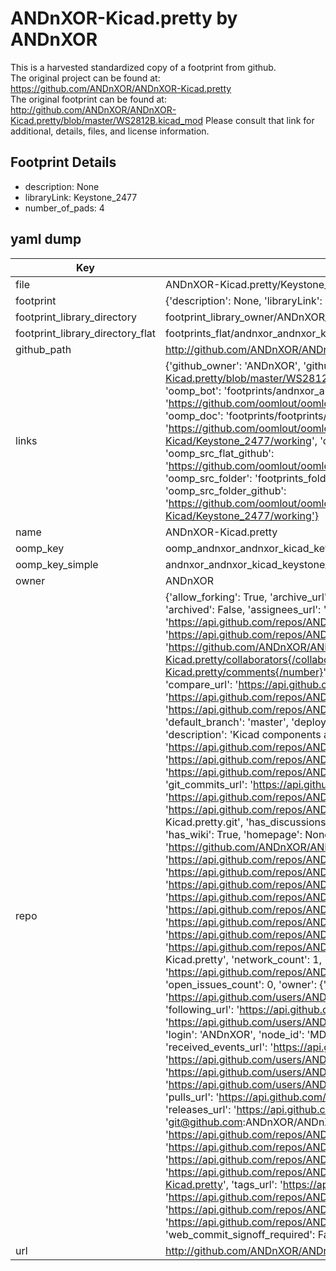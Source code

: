 # ANDnXOR-Kicad.pretty by ANDnXOR  
This is a harvested standardized copy of a footprint from github.  
The original project can be found at:  
https://github.com/ANDnXOR/ANDnXOR-Kicad.pretty  
The original footprint can be found at:
http://github.com/ANDnXOR/ANDnXOR-Kicad.pretty/blob/master/WS2812B.kicad_mod
Please consult that link for additional, details, files, and license information.  
## Footprint Details
* description: None  
* libraryLink: Keystone_2477  
* number_of_pads: 4  
## yaml dump  
| Key | Value |  
| --- | --- |  
| file | ANDnXOR-Kicad.pretty/Keystone_2477.kicad_mod |  
| footprint | {'description': None, 'libraryLink': 'Keystone_2477', 'number_of_pads': 4} |  
| footprint_library_directory | footprint_library_owner/ANDnXOR_ANDnXOR-Kicad.pretty |  
| footprint_library_directory_flat | footprints_flat/andnxor_andnxor_kicad_keystone_2477/working |  
| github_path | http://github.com/ANDnXOR/ANDnXOR-Kicad.pretty/blob/master/Keystone_2477.kicad_mod |  
| links | {'github_owner': 'ANDnXOR', 'github_repo_name': 'ANDnXOR-Kicad.pretty', 'github_src': 'http://github.com/ANDnXOR/ANDnXOR-Kicad.pretty/blob/master/WS2812B.kicad_mod', 'github_src_repo': 'https://github.com/ANDnXOR/ANDnXOR-Kicad.pretty', 'oomp_bot': 'footprints/andnxor_andnxor_kicad_keystone_2477/working', 'oomp_bot_github': 'https://github.com/oomlout/oomlout_oomp_footprint_bot/tree/main/footprints/andnxor_andnxor_kicad_keystone_2477/working', 'oomp_doc': 'footprints/footprints/ANDnXOR/ANDnXOR-Kicad/Keystone_2477/working/', 'oomp_doc_github': 'https://github.com/oomlout/oomlout_oomp_footprint_doc/tree/main/footprints/footprints/ANDnXOR/ANDnXOR-Kicad/Keystone_2477/working', 'oomp_src_flat': 'footprints_flat/footprints_flat/andnxor_andnxor_kicad_keystone_2477/working', 'oomp_src_flat_github': 'https://github.com/oomlout/oomlout_oomp_footprint_src/tree/main/footprints_flat/andnxor_andnxor_kicad_keystone_2477/working', 'oomp_src_folder': 'footprints_folder/footprints_folder/ANDnXOR/ANDnXOR-Kicad/Keystone_2477/working', 'oomp_src_folder_github': 'https://github.com/oomlout/oomlout_oomp_footprint_src/tree/main/footprints_folder/ANDnXOR/ANDnXOR-Kicad/Keystone_2477/working'} |  
| name | ANDnXOR-Kicad.pretty |  
| oomp_key | oomp_andnxor_andnxor_kicad_keystone_2477 |  
| oomp_key_simple | andnxor_andnxor_kicad_keystone_2477 |  
| owner | ANDnXOR |  
| repo | {'allow_forking': True, 'archive_url': 'https://api.github.com/repos/ANDnXOR/ANDnXOR-Kicad.pretty/{archive_format}{/ref}', 'archived': False, 'assignees_url': 'https://api.github.com/repos/ANDnXOR/ANDnXOR-Kicad.pretty/assignees{/user}', 'blobs_url': 'https://api.github.com/repos/ANDnXOR/ANDnXOR-Kicad.pretty/git/blobs{/sha}', 'branches_url': 'https://api.github.com/repos/ANDnXOR/ANDnXOR-Kicad.pretty/branches{/branch}', 'clone_url': 'https://github.com/ANDnXOR/ANDnXOR-Kicad.pretty.git', 'collaborators_url': 'https://api.github.com/repos/ANDnXOR/ANDnXOR-Kicad.pretty/collaborators{/collaborator}', 'comments_url': 'https://api.github.com/repos/ANDnXOR/ANDnXOR-Kicad.pretty/comments{/number}', 'commits_url': 'https://api.github.com/repos/ANDnXOR/ANDnXOR-Kicad.pretty/commits{/sha}', 'compare_url': 'https://api.github.com/repos/ANDnXOR/ANDnXOR-Kicad.pretty/compare/{base}...{head}', 'contents_url': 'https://api.github.com/repos/ANDnXOR/ANDnXOR-Kicad.pretty/contents/{+path}', 'contributors_url': 'https://api.github.com/repos/ANDnXOR/ANDnXOR-Kicad.pretty/contributors', 'created_at': '2016-02-27T17:23:57Z', 'default_branch': 'master', 'deployments_url': 'https://api.github.com/repos/ANDnXOR/ANDnXOR-Kicad.pretty/deployments', 'description': 'Kicad components and footprints used by the AND!XOR DEFCON 24 Badge', 'disabled': False, 'downloads_url': 'https://api.github.com/repos/ANDnXOR/ANDnXOR-Kicad.pretty/downloads', 'events_url': 'https://api.github.com/repos/ANDnXOR/ANDnXOR-Kicad.pretty/events', 'fork': False, 'forks': 1, 'forks_count': 1, 'forks_url': 'https://api.github.com/repos/ANDnXOR/ANDnXOR-Kicad.pretty/forks', 'full_name': 'ANDnXOR/ANDnXOR-Kicad.pretty', 'git_commits_url': 'https://api.github.com/repos/ANDnXOR/ANDnXOR-Kicad.pretty/git/commits{/sha}', 'git_refs_url': 'https://api.github.com/repos/ANDnXOR/ANDnXOR-Kicad.pretty/git/refs{/sha}', 'git_tags_url': 'https://api.github.com/repos/ANDnXOR/ANDnXOR-Kicad.pretty/git/tags{/sha}', 'git_url': 'git://github.com/ANDnXOR/ANDnXOR-Kicad.pretty.git', 'has_discussions': False, 'has_downloads': True, 'has_issues': True, 'has_pages': False, 'has_projects': True, 'has_wiki': True, 'homepage': None, 'hooks_url': 'https://api.github.com/repos/ANDnXOR/ANDnXOR-Kicad.pretty/hooks', 'html_url': 'https://github.com/ANDnXOR/ANDnXOR-Kicad.pretty', 'id': 52678758, 'is_template': False, 'issue_comment_url': 'https://api.github.com/repos/ANDnXOR/ANDnXOR-Kicad.pretty/issues/comments{/number}', 'issue_events_url': 'https://api.github.com/repos/ANDnXOR/ANDnXOR-Kicad.pretty/issues/events{/number}', 'issues_url': 'https://api.github.com/repos/ANDnXOR/ANDnXOR-Kicad.pretty/issues{/number}', 'keys_url': 'https://api.github.com/repos/ANDnXOR/ANDnXOR-Kicad.pretty/keys{/key_id}', 'labels_url': 'https://api.github.com/repos/ANDnXOR/ANDnXOR-Kicad.pretty/labels{/name}', 'language': None, 'languages_url': 'https://api.github.com/repos/ANDnXOR/ANDnXOR-Kicad.pretty/languages', 'license': None, 'merges_url': 'https://api.github.com/repos/ANDnXOR/ANDnXOR-Kicad.pretty/merges', 'milestones_url': 'https://api.github.com/repos/ANDnXOR/ANDnXOR-Kicad.pretty/milestones{/number}', 'mirror_url': None, 'name': 'ANDnXOR-Kicad.pretty', 'network_count': 1, 'node_id': 'MDEwOlJlcG9zaXRvcnk1MjY3ODc1OA==', 'notifications_url': 'https://api.github.com/repos/ANDnXOR/ANDnXOR-Kicad.pretty/notifications{?since,all,participating}', 'open_issues': 0, 'open_issues_count': 0, 'owner': {'avatar_url': 'https://avatars.githubusercontent.com/u/17252957?v=4', 'events_url': 'https://api.github.com/users/ANDnXOR/events{/privacy}', 'followers_url': 'https://api.github.com/users/ANDnXOR/followers', 'following_url': 'https://api.github.com/users/ANDnXOR/following{/other_user}', 'gists_url': 'https://api.github.com/users/ANDnXOR/gists{/gist_id}', 'gravatar_id': '', 'html_url': 'https://github.com/ANDnXOR', 'id': 17252957, 'login': 'ANDnXOR', 'node_id': 'MDQ6VXNlcjE3MjUyOTU3', 'organizations_url': 'https://api.github.com/users/ANDnXOR/orgs', 'received_events_url': 'https://api.github.com/users/ANDnXOR/received_events', 'repos_url': 'https://api.github.com/users/ANDnXOR/repos', 'site_admin': False, 'starred_url': 'https://api.github.com/users/ANDnXOR/starred{/owner}{/repo}', 'subscriptions_url': 'https://api.github.com/users/ANDnXOR/subscriptions', 'type': 'User', 'url': 'https://api.github.com/users/ANDnXOR'}, 'private': False, 'pulls_url': 'https://api.github.com/repos/ANDnXOR/ANDnXOR-Kicad.pretty/pulls{/number}', 'pushed_at': '2016-02-27T17:47:22Z', 'releases_url': 'https://api.github.com/repos/ANDnXOR/ANDnXOR-Kicad.pretty/releases{/id}', 'size': 19, 'ssh_url': 'git@github.com:ANDnXOR/ANDnXOR-Kicad.pretty.git', 'stargazers_count': 2, 'stargazers_url': 'https://api.github.com/repos/ANDnXOR/ANDnXOR-Kicad.pretty/stargazers', 'statuses_url': 'https://api.github.com/repos/ANDnXOR/ANDnXOR-Kicad.pretty/statuses/{sha}', 'subscribers_count': 2, 'subscribers_url': 'https://api.github.com/repos/ANDnXOR/ANDnXOR-Kicad.pretty/subscribers', 'subscription_url': 'https://api.github.com/repos/ANDnXOR/ANDnXOR-Kicad.pretty/subscription', 'svn_url': 'https://github.com/ANDnXOR/ANDnXOR-Kicad.pretty', 'tags_url': 'https://api.github.com/repos/ANDnXOR/ANDnXOR-Kicad.pretty/tags', 'teams_url': 'https://api.github.com/repos/ANDnXOR/ANDnXOR-Kicad.pretty/teams', 'temp_clone_token': None, 'topics': [], 'trees_url': 'https://api.github.com/repos/ANDnXOR/ANDnXOR-Kicad.pretty/git/trees{/sha}', 'updated_at': '2018-08-17T02:47:50Z', 'url': 'https://api.github.com/repos/ANDnXOR/ANDnXOR-Kicad.pretty', 'visibility': 'public', 'watchers': 2, 'watchers_count': 2, 'web_commit_signoff_required': False} |  
| url | http://github.com/ANDnXOR/ANDnXOR-Kicad.pretty |  

